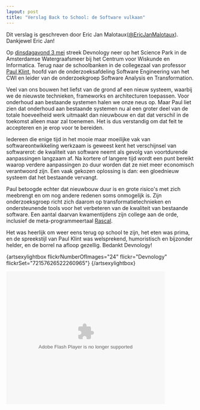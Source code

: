 ```yaml
---
layout: post
title: "Verslag Back to School: de Software vulkaan"
---
```


Dit verslag is geschreven door Eric Jan Malotaux([@EricJanMalotaux](http://twitter.com/EricJanMalotaux)). Dankjewel Eric Jan!

Op [dinsdagavond 3 mei](http://devnology.nl/bijeenkomsten/details/34) streek Devnology neer op het Science Park in de Amsterdamse Watergraafsmeer bij het Centrum voor Wiskunde en Informatica. Terug naar de schoolbanken in de collegezaal van professor [Paul Klint](http://twitter.com/paulklint), hoofd van de onderzoeksafdeling Software Engineering van het CWI en leider van de onderzoekgroep Software Analysis en Transformation.

Veel van ons bouwen het liefst van de grond af een nieuw systeem, waarbij we de nieuwste technieken, frameworks en architecturen toepassen. Voor onderhoud aan bestaande systemen halen we onze neus op. Maar Paul liet zien dat onderhoud aan bestaande systemen nu al een groter deel van de totale hoeveelheid werk uitmaakt dan nieuwbouw en dat dat verschil in de toekomst alleen maar zal toenemen. Het is dus verstandig om dat feit te accepteren en je erop voor te bereiden.

Iedereen die enige tijd in het mooie maar moeilijke vak van softwareontwikkeling werkzaam is geweest kent het verschijnsel van softwarerot: de kwaliteit van software neemt als gevolg van voortdurende aanpassingen langzaam af. Na kortere of langere tijd wordt een punt bereikt waarop verdere aanpassingen zo duur worden dat ze niet meer economisch verantwoord zijn. Een vaak gekozen oplossing is dan: een gloednieuw systeem dat het bestaande vervangt.

Paul betoogde echter dat nieuwbouw duur is en grote risico's met zich meebrengt en om nog andere redenen soms onmogelijk is. Zijn onderzoeksgroep richt zich daarom op transformatietechnieken en ondersteunende tools voor het verbeteren van de kwaliteit van bestaande software. Een aantal daarvan kwamentijdens zijn college aan de orde, inclusief de meta-programmeertaal [Rascal](http://www.rascal-mpl.org/).

Het was heerlijk om weer eens terug op school te zijn, het eten was prima, en de spreekstijl van Paul Klint was welsprekend, humoristisch en bijzonder helder, en de borrel na afloop gezellig. Bedankt Devnology!

{artsexylightbox flickrNumberOfImages="24" flickr="Devnology" flickrSet="72157626522260965"} {/artsexylightbox}

<object width="425" height="355"><param name="movie" value="http://static.slidesharecdn.com/swf/ssplayer2.swf?doc=intro-evol-devnology-110509062955-phpapp02&amp;stripped_title=introduction-to-software-evolution-the-software-volcano&amp;userName=devnology" /><param name="allowFullScreen" value="true" /><param name="allowScriptAccess" value="always" />
<embed name="__sse7893121" src="http://static.slidesharecdn.com/swf/ssplayer2.swf?doc=intro-evol-devnology-110509062955-phpapp02&amp;stripped_title=introduction-to-software-evolution-the-software-volcano&amp;userName=devnology" mce_src="http://static.slidesharecdn.com/swf/ssplayer2.swf?doc=intro-evol-devnology-110509062955-phpapp02&amp;stripped_title=introduction-to-software-evolution-the-software-volcano&amp;userName=devnology" type="application/x-shockwave-flash" allowscriptaccess="always" allowfullscreen="allowfullscreen" width="425" height="355" /></object>
